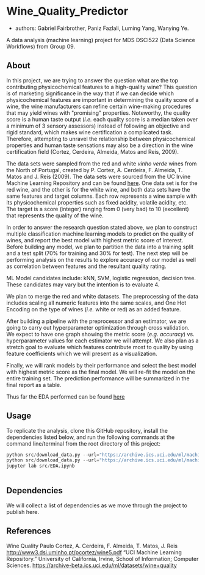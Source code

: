 # Wine_Quality_Predictor


- authors: Gabriel Fairbrother, Paniz Fazlali, Luming Yang, Wanying Ye.


A data analysis (machine learning) project for MDS DSCI522 (Data Science Workflows) from Group 09.

## About

In this project, we are trying to answer the question what are the top contributing physicochemical features to a high-quality wine? This question is of marketing significance in the way that if we can decide which physicochemical features are important in determining the quality score of a wine, the wine manufacturers can refine certain wine-making procedures that may yield wines with "promising" properties. Noteworthy, the quality score is a human taste output (_i.e._ each quality score is a median taken over a minimum of 3 sensory assessors) instead of following an objective and rigid standard, which makes wine certification a complicated task. Therefore, attempting to unravel the relationship between physicochemical properties and human taste sensations may also be a direction in the wine certification field (Cortez, Cerdeira, Almeida, Matos and Reis, 2009).


The data sets were sampled from the red and white _vinho verde_ wines from the North of Portugal, created by P. Cortez, A. Cerdeira, F. Almeida, T. Matos and J. Reis (2009). The data sets were sourced from the UC Irvine Machine Learning Repository and can be found [here](https://archive-beta.ics.uci.edu/ml/datasets/wine+quality). One data set is for the red wine, and the other is for the white wine, and both data sets have the same features and target columns. Each row represents a wine sample with its physicochemical properties such as fixed acidity, volatile acidity, etc. The target is a score (integer) ranging from 0 (very bad) to 10 (excellent) that represents the quality of the wine. 


In order to answer the research question stated above, we plan to construct multiple classification machine learning models to predict on the quality of wines, and report the best model with highest metric score of interest. Before building any model, we plan to partition the data into a training split and a test split (70% for training and 30% for test). The next step will be performing analysis on the results to explore accuracy of our model as well as correlation between features and the resultant quality rating. 

ML Model candidates include: kNN, SVM, logistic regression, decision tree. These candidates may vary but the intention is to evaluate 4.

We plan to merge the red and white datasets. The preprocessing of the data includes scaling all numeric features into the same scales, and One Hot Encoding on the type of wines (_i.e._ white or red) as an added feature.
  
After building a pipeline with the preprocessor and an estimator, we are going to carry out hyperparameter optimization through cross validation. We expect to have one graph showing the metric score (_e.g. accuracy_) vs. hyperparameter values for each estimator we will attempt. We also plan as a stretch goal to evaluate which features contribute most to quality by using feature coefficients which we will present as a visualization.

Finally, we will rank models by their performance and select the best model with highest metric score as the final model. We will re-fit the model on the entire training set. The prediction performance will be summarized in the final report as a table.

Thus far the EDA performed can be found [here](https://github.com/UBC-MDS/DSCI_522_group09_Wine_Quality_Predictor/tree/main/src/EDA.ipynb) 

## Usage
To replicate the analysis, clone this GitHub repository, install the dependencies listed below, and run the following commands at the command line/terminal from the root directory of this project:
```python
python src/download_data.py --url="https://archive.ics.uci.edu/ml/machine-learning-databases/wine-quality/winequality-red.csv" --out_file="data/raw/winequality-red.csv" --delimiter=";"
python src/download_data.py --url="https://archive.ics.uci.edu/ml/machine-learning-databases/wine-quality/winequality-white.csv" --out_file="data/raw/winequality-white.csv" --delimiter=";"
jupyter lab src/EDA.ipynb
  
```  
## Dependencies
We will collect a list of dependencies as we move through the project to publish here.

## References
Wine Quality 
Paulo Cortez, A. Cerdeira, F. Almeida, T. Matos, J. Reis
http://www3.dsi.uminho.pt/pcortez/wine5.pdf
“UCI Machine Learning Repository.” University of California, Irvine, School of Information; Computer Sciences.
https://archive-beta.ics.uci.edu/ml/datasets/wine+quality
